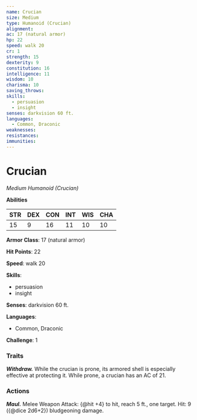 ```yaml
---
name: Crucian
size: Medium
type: Humanoid (Crucian)
alignment: 
ac: 17 (natural armor)
hp: 22
speed: walk 20
cr: 1
strength: 15
dexterity: 9
constitution: 16
intelligence: 11
wisdom: 10
charisma: 10
saving_throws:
skills:
  - persuasion
  - insight
senses: darkvision 60 ft.
languages:
  - Common, Draconic
weaknesses:
resistances:
immunities:
---
```


# Crucian

*Medium Humanoid (Crucian)*

**Abilities**

| STR | DEX | CON | INT | WIS | CHA |
| --- | --- | --- | --- | --- | --- |
| 15 | 9 | 16 | 11 | 10 | 10 |

**Armor Class**: 17 (natural armor)

**Hit Points**: 22

**Speed**: walk 20

**Skills**:
  - persuasion
  - insight

**Senses**: darkvision 60 ft.

**Languages**:
  - Common, Draconic

**Challenge**: 1

### Traits
***Withdraw.*** While the crucian is prone, its armored shell is especially effective at protecting it. While prone, a crucian has an AC of 21.

### Actions
***Maul.*** Melee Weapon Attack: {@hit +4} to hit, reach 5 ft., one target. Hit: 9 ({@dice 2d6+2}) bludgeoning damage.

